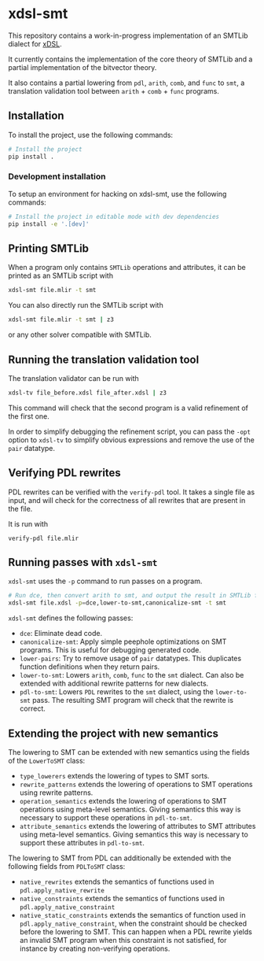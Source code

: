 # xdsl-smt

This repository contains a work-in-progress implementation of an SMTLib dialect for [xDSL](https://github.com/xdslproject/xdsl).

It currently contains the implementation of the core theory of SMTLib and a partial implementation
of the bitvector theory.

It also contains a partial lowering from `pdl`, `arith`, `comb`, and `func` to `smt`, a translation
validation tool between `arith` + `comb` + `func` programs.

## Installation

To install the project, use the following commands:

```bash
# Install the project
pip install .
```

### Development installation

To setup an environment for hacking on xdsl-smt, use the following commands:

```bash
# Install the project in editable mode with dev dependencies
pip install -e '.[dev]'
```

## Printing SMTLib

When a program only contains `SMTLib` operations and attributes, it can be
printed as an SMTLib script with

```bash
xdsl-smt file.mlir -t smt
```

You can also directly run the SMTLib script with

```bash
xdsl-smt file.mlir -t smt | z3
```
or any other solver compatible with SMTLib.

## Running the translation validation tool

The translation validator can be run with
```bash
xdsl-tv file_before.xdsl file_after.xdsl | z3
```

This command will check that the second program is a valid refinement of the first one.

In order to simplify debugging the refinement script, you can pass the `-opt` option
to `xdsl-tv` to simplify obvious expressions and remove the use of the `pair` datatype.

## Verifying PDL rewrites

PDL rewrites can be verified with the `verify-pdl` tool. It takes a single file as input, and will check for the correctness of all rewrites that are present in the file.

It is run with
```
verify-pdl file.mlir
```

## Running passes with `xdsl-smt`

`xdsl-smt` uses the `-p` command to run passes on a program.
```bash
# Run dce, then convert arith to smt, and output the result in SMTLib form
xdsl-smt file.xdsl -p=dce,lower-to-smt,canonicalize-smt -t smt
```

`xdsl-smt` defines the following passes:
* `dce`: Eliminate dead code.
* `canonicalize-smt`: Apply simple peephole optimizations on SMT programs. This is useful for debugging generated code.
* `lower-pairs`: Try to remove usage of `pair` datatypes. This duplicates function definitions when they return pairs.
* `lower-to-smt`: Lowers `arith`, `comb`, `func` to the `smt` dialect. Can also be extended with additional rewrite
  patterns for new dialects.
* `pdl-to-smt`: Lowers `PDL` rewrites to the `smt` dialect, using the `lower-to-smt` pass. The resulting SMT program
  will check that the rewrite is correct.

## Extending the project with new semantics

The lowering to SMT can be extended with new semantics using the fields of the `LowerToSMT` class:
* `type_lowerers` extends the lowering of types to SMT sorts.
* `rewrite_patterns` extends the lowering of operations to SMT operations using rewrite patterns.
* `operation_semantics` extends the lowering of operations to SMT operations using meta-level semantics. Giving semantics this way is necessary to support these operations in `pdl-to-smt`.
* `attribute_semantics` extends the lowering of attributes to SMT attributes using meta-level semantics. Giving semantics this way is necessary to support these attributes in `pdl-to-smt`.

The lowering to SMT from PDL can additionally be extended with the following fields from `PDLToSMT` class:
* `native_rewrites` extends the semantics of functions used in `pdl.apply_native_rewrite`
* `native_constraints` extends the semantics of functions used in `pdl.apply_native_constraint`
* `native_static_constraints` extends the semantics of function used in `pdl.apply_native_constraint`, when the constraint should be checked before the lowering to SMT. This can happen when a PDL rewrite yields an invalid SMT program when this constraint is not satisfied, for instance by creating non-verifying operations.
